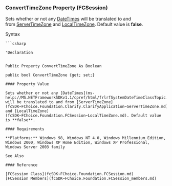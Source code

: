 ﻿### ConvertTimeZone Property (FCSession)

Sets whether or not any [DateTimes](ms-help://MS.NETFrameworkSDKv1.1/cpref/html/frlrfSystemDateTimeClassTopic.htm) will be translated to and from [ServerTimeZone](fcSDK~FChoice.Foundation.Clarify.ClarifyApplication~ServerTimeZone.md) and [LocalTimeZone](fcSDK~FChoice.Foundation.FCSession~LocalTimeZone.md). Default value is **false**.

Syntax

```vbnet
```csharp

'Declaration
 

Public Property ConvertTimeZone As Boolean

public bool ConvertTimeZone {get; set;}

#### Property Value

Sets whether or not any [DateTimes](ms-help://MS.NETFrameworkSDKv1.1/cpref/html/frlrfSystemDateTimeClassTopic.htm) will be translated to and from [ServerTimeZone](fcSDK~FChoice.Foundation.Clarify.ClarifyApplication~ServerTimeZone.md) and [LocalTimeZone](fcSDK~FChoice.Foundation.FCSession~LocalTimeZone.md). Default value is **false**.

#### Requirements

**Platforms:** Windows 98, Windows NT 4.0, Windows Millennium Edition, Windows 2000, Windows XP Home Edition, Windows XP Professional, Windows Server 2003 family

See Also

#### Reference

[FCSession Class](fcSDK~FChoice.Foundation.FCSession.md)  
[FCSession Members](fcSDK~FChoice.Foundation.FCSession_members.md)